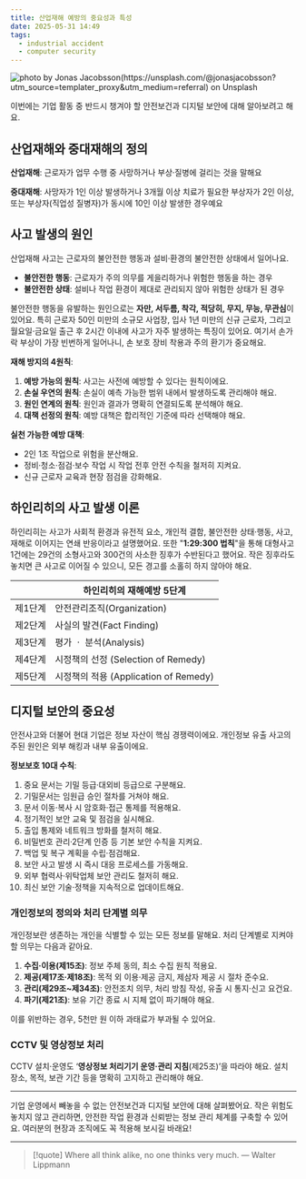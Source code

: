 ```yaml
---
title: 산업재해 예방의 중요성과 특성
date: 2025-05-31 14:49
tags:
  - industrial accident
  - computer security
---
```


![photo by Jonas Jacobsson(https://unsplash.com/@jonasjacobsson?utm_source=templater_proxy&utm_medium=referral) on Unsplash](https://images.unsplash.com/photo-1535488518105-67f15b7cab27?crop=entropy&cs=srgb&fm=jpg&ixid=M3w2NDU1OTF8MHwxfHJhbmRvbXx8fHx8fHx8fDE3NDg2NzA1Njh8&ixlib=rb-4.1.0&q=85&w=800&h=460)

이번에는 기업 활동 중 반드시 챙겨야 할 안전보건과 디지털 보안에 대해 알아보려고 해요.
## 산업재해와 중대재해의 정의
**산업재해**: 근로자가 업무 수행 중 사망하거나 부상·질병에 걸리는 것을 말해요

**중대재해**: 사망자가 1인 이상 발생하거나 3개월 이상 치료가 필요한 부상자가 2인 이상, 또는 부상자(직업성 질병자)가 동시에 10인 이상 발생한 경우예요
## 사고 발생의 원인
산업재해 사고는 근로자의 불안전한 행동과 설비·환경의 불안전한 상태에서 일어나요.
- **불안전한 행동**: 근로자가 주의 의무를 게을리하거나 위험한 행동을 하는 경우
- **불안전한 상태**: 설비나 작업 환경이 제대로 관리되지 않아 위험한 상태가 된 경우

불안전한 행동을 유발하는 원인으로는 **자만, 서두름, 착각, 적당히, 무지, 무능, 무관심**이 있어요.
특히 근로자 50인 미만의 소규모 사업장, 입사 1년 미만의 신규 근로자, 그리고 월요일·금요일 출근 후 2시간 이내에 사고가 자주 발생하는 특징이 있어요.
여기서 손가락 부상이 가장 빈번하게 일어나니, 손 보호 장비 착용과 주의 환기가 중요해요.

**재해 방지의 4원칙**:
1. **예방 가능의 원칙**: 사고는 사전에 예방할 수 있다는 원칙이에요.
2. **손실 우연의 원칙**: 손실이 예측 가능한 범위 내에서 발생하도록 관리해야 해요.
3. **원인 연계의 원칙**: 원인과 결과가 명확히 연결되도록 분석해야 해요.
4. **대책 선정의 원칙**: 예방 대책은 합리적인 기준에 따라 선택해야 해요.

**실천 가능한 예방 대책**:
- 2인 1조 작업으로 위험을 분산해요.
- 정비·청소·점검·보수 작업 시 작업 전후 안전 수칙을 철저히 지켜요.
- 신규 근로자 교육과 현장 점검을 강화해요.
## 하인리히의 사고 발생 이론
하인리히는 사고가 사회적 환경과 유전적 요소, 개인적 결함, 불안전한 상태·행동, 사고, 재해로 이어지는 연쇄 반응이라고 설명했어요.
또한 "**1:29:300 법칙**"을 통해 대형사고 1건에는 29건의 소형사고와 300건의 사소한 징후가 수반된다고 했어요.
작은 징후라도 놓치면 큰 사고로 이어질 수 있으니, 모든 경고를 소홀히 하지 않아야 해요.

|      | **하인리히의 재해예방 5단계**              |
| ---- | ------------------------------- |
| 제1단계 | 안전관리조직(Organization)            |
| 제2단계 | 사실의 발견(Fact Finding)            |
| 제3단계 | 평가 ㆍ 분석(Analysis)               |
| 제4단계 | 시정책의 선정 (Selection of Remedy)   |
| 제5단계 | 시정책의 적용 (Application of Remedy) |

## 디지털 보안의 중요성
안전사고와 더불어 현대 기업은 정보 자산이 핵심 경쟁력이에요.
개인정보 유출 사고의 주된 원인은 외부 해킹과 내부 유출이에요.

**정보보호 10대 수칙**:
1. 중요 문서는 기밀 등급·대외비 등급으로 구분해요.
2. 기밀문서는 임원급 승인 절차를 거쳐야 해요.
3. 문서 이동·복사 시 암호화·접근 통제를 적용해요.
4. 정기적인 보안 교육 및 점검을 실시해요.
5. 출입 통제와 네트워크 방화를 철저히 해요.
6. 비밀번호 관리·2단계 인증 등 기본 보안 수칙을 지켜요.
7. 백업 및 복구 계획을 수립·점검해요.
8. 보안 사고 발생 시 즉시 대응 프로세스를 가동해요.
9. 외부 협력사·위탁업체 보안 관리도 철저히 해요.
10. 최신 보안 기술·정책을 지속적으로 업데이트해요.
### 개인정보의 정의와 처리 단계별 의무
개인정보란 생존하는 개인을 식별할 수 있는 모든 정보를 말해요.
처리 단계별로 지켜야 할 의무는 다음과 같아요.
1. **수집·이용(제15조)**: 정보 주체 동의, 최소 수집 원칙 적용요.
2. **제공(제17조·제18조)**: 목적 외 이용·제공 금지, 제삼자 제공 시 절차 준수요.
3. **관리(제29조~제34조)**: 안전조치 의무, 처리 방침 작성, 유출 시 통지·신고 요건요.
4. **파기(제21조)**: 보유 기간 종료 시 지체 없이 파기해야 해요.

이를 위반하는 경우, 5천만 원 이하 과태료가 부과될 수 있어요.
### CCTV 및 영상정보 처리
CCTV 설치·운영도 ‘**영상정보 처리기기 운영·관리 지침**(제25조)’을 따라야 해요.
설치 장소, 목적, 보관 기간 등을 명확히 고지하고 관리해야 해요.

---

기업 운영에서 빼놓을 수 없는 안전보건과 디지털 보안에 대해 살펴봤어요.
작은 위험도 놓치지 않고 관리하면, 안전한 작업 환경과 신뢰받는 정보 관리 체계를 구축할 수 있어요.
여러분의 현장과 조직에도 꼭 적용해 보시길 바래요!

---

> [!quote] Where all think alike, no one thinks very much.
> — Walter Lippmann